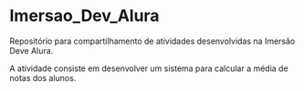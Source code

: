 # Imersao_Dev_Alura
Repositório para compartilhamento de atividades desenvolvidas na Imersão Deve Alura.

A atividade consiste em desenvolver um sistema para calcular a média de notas dos alunos.
